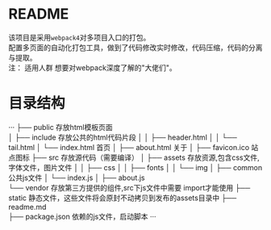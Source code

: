 README
==========================

该项目是采用`webpack4`对多项目入口的打包。<br>
配置多页面的自动化打包工具，做到了代码修改实时修改，代码压缩，代码的分离与提取。<br> 
注： 适用人群 想要对webpack深度了解的"大佬们"。

目录结构
=========================

···
├── public						存放html模板页面 							
│   ├── include				    存放公共的html代码片段
│   │   ├── header.html 
│   │   └── tail.html
│   └── index.html			    首页
│   ├── about.html			    关于
│   ├── favicon.ico             站点图标
├── src							存放源代码（需要编译）
│   ├── assets				    存放资源,包含css文件,字体文件，图片文件
│   │   ├── css
│   │   ├── fonts
│   │   └── img
│   ├── common                  公共js文件
│   └── index.js
│   ├── about.js				
└── vendor				存放第三方提供的组件,src下js文件中需要 import才能使用
├── static              静态文件，这些文件将会原封不动拷贝到发布的assets目录中
├── readme.md	
├── package.json  			依赖的js文件，启动脚本
···
